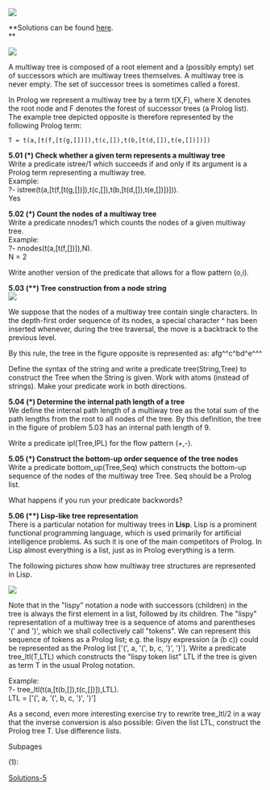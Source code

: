 <a
href="http://sites.google.com/site/prologsite/prolog-problems/5/solutions-5"
rel="nofollow"><img
src="https://sites.google.com/site/prologsite/_/rsrc/1264864357592/home/prolog-program.gif"
data-border="0" /></a>

  
**Solutions can be found <a
href="http://sites.google.com/site/prologsite/prolog-problems/5/solutions-5"
rel="nofollow">here</a>.  
**  

<a
href="https://sites.google.com/site/prologsite/prolog-problems/5/p70.gif?attredirects=0"
data-imageanchor="1"><img
src="https://sites.google.com/site/prologsite/_/rsrc/1264946214751/prolog-problems/5/p70.gif"
data-border="0" /></a>

A multiway tree is composed of a root element and a (possibly empty) set
of successors which are multiway trees themselves. A multiway tree is
never empty. The set of successor trees is sometimes called a forest.  
  
In Prolog we represent a multiway tree by a term t(X,F), where X denotes
the root node and F denotes the forest of successor trees (a Prolog
list). The example tree depicted opposite is therefore represented by
the following Prolog term:

    T = t(a,[t(f,[t(g,[])]),t(c,[]),t(b,[t(d,[]),t(e,[])])])

**5.01 (\*) Check whether a given term represents a multiway tree**  
Write a predicate istree/1 which succeeds if and only if its argument is
a Prolog term representing a multiway tree.  
Example:  
?-
istree(t(a,\[t(f,\[t(g,\[\])\]),t(c,\[\]),t(b,\[t(d,\[\]),t(e,\[\])\])\])).  
Yes  
  

**5.02 (\*) Count the nodes of a multiway tree**  
Write a predicate nnodes/1 which counts the nodes of a given multiway
tree.  
Example:  
?- nnodes(t(a,\[t(f,\[\])\]),N).  
N = 2  
  
Write another version of the predicate that allows for a flow pattern
(o,i).  
  

**5.03 (\*\*) Tree construction from a node string**    
<a
href="https://sites.google.com/site/prologsite/prolog-problems/5/p70.gif?attredirects=0"
data-imageanchor="1"><img
src="https://sites.google.com/site/prologsite/_/rsrc/1264946214751/prolog-problems/5/p70.gif"
data-border="0" /></a>

We suppose that the nodes of a multiway tree contain single characters.
In the depth-first order sequence of its nodes, a special character ^
has been inserted whenever, during the tree traversal, the move is a
backtrack to the previous level.  
  
By this rule, the tree in the figure opposite is represented as:
afg^^c^bd^e^^^  
  
Define the syntax of the string and write a predicate tree(String,Tree)
to construct the Tree when the String is given. Work with atoms (instead
of strings). Make your predicate work in both directions.  
  
  

**5.04 (\*) Determine the internal path length of a tree**  
We define the internal path length of a multiway tree as the total sum
of the path lengths from the root to all nodes of the tree. By this
definition, the tree in the figure of problem 5.03 has an internal path
length of 9.  

  

Write a predicate ipl(Tree,IPL) for the flow pattern (+,-).  
  

**5.05 (\*) Construct the bottom-up order sequence of the tree nodes**  
Write a predicate bottom_up(Tree,Seq) which constructs the bottom-up
sequence of the nodes of the multiway tree Tree. Seq should be a Prolog
list.  

  

What happens if you run your predicate backwords?  
  

**5.06 (\*\*) Lisp-like tree representation**  
There is a particular notation for multiway trees in **Lisp**. Lisp is a
prominent functional programming language, which is used primarily for
artificial intelligence problems. As such it is one of the main
competitors of Prolog. In Lisp almost everything is a list, just as in
Prolog everything is a term.  
  
The following pictures show how multiway tree structures are represented
in Lisp.  
  

<a
href="https://sites.google.com/site/prologsite/prolog-problems/5/p73.png?attredirects=0"
data-imageanchor="1"><img
src="https://sites.google.com/site/prologsite/_/rsrc/1264946557086/prolog-problems/5/p73.png"
data-border="0" /></a>

  
Note that in the "lispy" notation a node with successors (children) in
the tree is always the first element in a list, followed by its
children. The "lispy" representation of a multiway tree is a sequence of
atoms and parentheses '(' and ')', which we shall collectively call
"tokens". We can represent this sequence of tokens as a Prolog list;
e.g. the lispy expression (a (b c)) could be represented as the Prolog
list \['(', a, '(', b, c, ')', ')'\]. Write a predicate tree_ltl(T,LTL)
which constructs the "lispy token list" LTL if the tree is given as term
T in the usual Prolog notation.  
  
Example:  
?- tree_ltl(t(a,\[t(b,\[\]),t(c,\[\])\]),LTL).  
LTL = \['(', a, '(', b, c, ')', ')'\]  
  
As a second, even more interesting exercise try to rewrite tree_ltl/2 in
a way that the inverse conversion is also possible: Given the list LTL,
construct the Prolog tree T. Use difference lists.  
  

Subpages

(1):

<a href="/site/prologsite/prolog-problems/5/solutions-5"
dir="ltr">Solutions-5</a>

